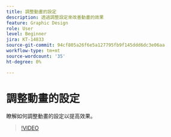 ```yaml
---
title: 調整動畫的設定
description: 透過調整設定來改善動畫的效果
feature: Graphic Design
role: User
level: Beginner
jira: KT-14833
source-git-commit: 94cf805a26f6e5a127795fb9f145ddd6dc3e06aa
workflow-type: tm+mt
source-wordcount: '35'
ht-degree: 0%

---
```


# 調整動畫的設定

瞭解如何調整動畫的設定以提高效果。

>[!VIDEO](https://video.tv.adobe.com/v/3426977?quality=12&learn=on&hidetitle=true)
